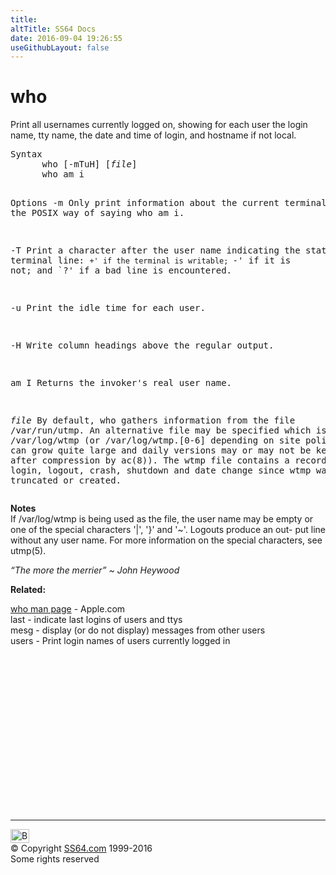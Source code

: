 ```yaml
---
title:
altTitle: SS64 Docs
date: 2016-09-04 19:26:55
useGithubLayout: false
---
```

<!-- #BeginLibraryItem "/Library/head_osx.lbi" --><!-- #EndLibraryItem --><h1>who</h1> 
<p>Print all usernames currently logged on, showing for each user 
the login name, tty name, the date and time of login, and hostname if not local.</p>
<pre>Syntax
      who [-mTuH] [<i>file</i>]
      who am i

Options
   -m    Only print information about the current terminal.
         This is the POSIX way of saying who am i.

   -T    Print a character after the user name indicating the state of the
         terminal line: `+' if the terminal is writable; `-' if it is not;
         and `?' if a bad line is encountered.

   -u    Print the idle time for each user.

   -H    Write column headings above the regular output.

   am I  Returns the invoker's real user name.

   <i>file</i>  By default, who gathers information from the file /var/run/utmp. An
         alternative file may be specified which is usually /var/log/wtmp
         (or /var/log/wtmp.[0-6] depending on site policy as wtmp can grow
         quite large and daily versions may or may not be kept around after
         compression by ac(8)).  The wtmp file contains a record of every
         login, logout, crash, shutdown and date change since wtmp was last
         truncated or created.</pre>
<p><b>Notes<br>
  </b>If /var/log/wtmp is being used as the file, the user name may be empty or 
  one of the special characters '|', '}' and '~'. Logouts produce an out- put 
  line without any user name. For more information on the special characters, 
  see utmp(5).</p>
<p class="quote"><i>“The more the merrier” ~ John Heywood</i></p>
<p><b>Related:</b></p>
<p><a href="https://developer.apple.com/legacy/library/documentation/Darwin/Reference/ManPages/man1/who.1.html">who man page</a> - Apple.com<br>
last - indicate last logins of users and ttys<br>
mesg - display (or do not display) messages from other users<br>
users -  Print login names of users currently logged in</p><!-- #BeginLibraryItem "/Library/foot_osx.lbi" --><p>
<!-- OSX300 -->
<ins class="adsbygoogle" style="display:inline-block;width:300px;height:250px" data-ad-client="ca-pub-6140977852749469" data-ad-slot="1823340303"></ins>
<script>
(adsbygoogle = window.adsbygoogle || []).push({});
</script></p>
<hr>
<div id="bl" class="footer"><a href="who.html#"><img src="../images/top.png" width="30" height="22" alt="Back to the Top"></a></div>
<div id="br" class="footer, tagline">© Copyright <a href="../index.html">SS64.com</a> 1999-2016<br>
Some rights reserved</div><!-- #EndLibraryItem -->

